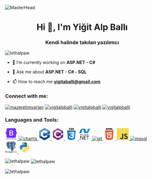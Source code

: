 
![MasterHead](https://img.freepik.com/free-photo/3d-portrait-people_23-2150793856.jpg?t=st=1719985323~exp=1719988923~hmac=924d798766807645ddbb185fc8d62cb2fbb7323bb19a5aa9bad9a4fa831c9410&w=1380)
<h1 align="center">Hi 👋, I'm Yiğit Alp Ballı</h1>
<h3 align="center">Kendi halinde takılan yazılımcı</h3>

<p align="left"> <img src="https://komarev.com/ghpvc/?username=lethalpaw&label=Profile%20views&color=0e75b6&style=flat" alt="lethalpaw" /> </p>

- 🔭 I’m currently working on **ASP.NET - C#**

- 💬 Ask me about **ASP.NET - C# - SQL**

- 📫 How to reach me **yigitaballi@gmail.com**

<h3 align="left">Connect with me:</h3>
<p align="left">
<a href="https://twitter.com/mazeretimvarlan" target="blank"><img align="center" src="https://raw.githubusercontent.com/rahuldkjain/github-profile-readme-generator/master/src/images/icons/Social/twitter.svg" alt="mazeretimvarlan" height="30" width="40" /></a>
<a href="https://linkedin.com/in/yigitalpballi" target="blank"><img align="center" src="https://raw.githubusercontent.com/rahuldkjain/github-profile-readme-generator/master/src/images/icons/Social/linked-in-alt.svg" alt="yigitalpballi" height="30" width="40" /></a>
<a href="https://fb.com/yigitalpballi" target="blank"><img align="center" src="https://raw.githubusercontent.com/rahuldkjain/github-profile-readme-generator/master/src/images/icons/Social/facebook.svg" alt="yigitalpballi" height="30" width="40" /></a>
<a href="https://instagram.com/yigitalpballi" target="blank"><img align="center" src="https://raw.githubusercontent.com/rahuldkjain/github-profile-readme-generator/master/src/images/icons/Social/instagram.svg" alt="yigitalpballi" height="30" width="40" /></a>
</p>

<h3 align="left">Languages and Tools:</h3>
<p align="left"> <a href="https://getbootstrap.com" target="_blank" rel="noreferrer"> <img src="https://raw.githubusercontent.com/devicons/devicon/master/icons/bootstrap/bootstrap-plain-wordmark.svg" alt="bootstrap" width="40" height="40"/> </a> <a href="https://www.chartjs.org" target="_blank" rel="noreferrer"> <img src="https://www.chartjs.org/media/logo-title.svg" alt="chartjs" width="40" height="40"/> </a> <a href="https://www.w3schools.com/cpp/" target="_blank" rel="noreferrer"> <img src="https://raw.githubusercontent.com/devicons/devicon/master/icons/cplusplus/cplusplus-original.svg" alt="cplusplus" width="40" height="40"/> </a> <a href="https://www.w3schools.com/cs/" target="_blank" rel="noreferrer"> <img src="https://raw.githubusercontent.com/devicons/devicon/master/icons/csharp/csharp-original.svg" alt="csharp" width="40" height="40"/> </a> <a href="https://www.w3schools.com/css/" target="_blank" rel="noreferrer"> <img src="https://raw.githubusercontent.com/devicons/devicon/master/icons/css3/css3-original-wordmark.svg" alt="css3" width="40" height="40"/> </a> <a href="https://dotnet.microsoft.com/" target="_blank" rel="noreferrer"> <img src="https://raw.githubusercontent.com/devicons/devicon/master/icons/dot-net/dot-net-original-wordmark.svg" alt="dotnet" width="40" height="40"/> </a> <a href="https://git-scm.com/" target="_blank" rel="noreferrer"> <img src="https://www.vectorlogo.zone/logos/git-scm/git-scm-icon.svg" alt="git" width="40" height="40"/> </a> <a href="https://www.w3.org/html/" target="_blank" rel="noreferrer"> <img src="https://raw.githubusercontent.com/devicons/devicon/master/icons/html5/html5-original-wordmark.svg" alt="html5" width="40" height="40"/> </a> <a href="https://developer.mozilla.org/en-US/docs/Web/JavaScript" target="_blank" rel="noreferrer"> <img src="https://raw.githubusercontent.com/devicons/devicon/master/icons/javascript/javascript-original.svg" alt="javascript" width="40" height="40"/> </a> <a href="https://www.microsoft.com/en-us/sql-server" target="_blank" rel="noreferrer"> <img src="https://www.svgrepo.com/show/303229/microsoft-sql-server-logo.svg" alt="mssql" width="40" height="40"/> </a> <a href="https://www.postgresql.org" target="_blank" rel="noreferrer"> <img src="https://raw.githubusercontent.com/devicons/devicon/master/icons/postgresql/postgresql-original-wordmark.svg" alt="postgresql" width="40" height="40"/> </a> <a href="https://www.python.org" target="_blank" rel="noreferrer"> <img src="https://raw.githubusercontent.com/devicons/devicon/master/icons/python/python-original.svg" alt="python" width="40" height="40"/> </a> </p>

<p><img align="left" src="https://github-readme-stats.vercel.app/api/top-langs?username=lethalpaw&show_icons=true&locale=en&layout=compact" alt="lethalpaw" /></p>

<p>&nbsp;<img align="center" src="https://github-readme-stats.vercel.app/api?username=lethalpaw&show_icons=true&locale=en" alt="lethalpaw" /></p>

<p><img align="center" src="https://github-readme-streak-stats.herokuapp.com/?user=lethalpaw&" alt="lethalpaw" /></p>
